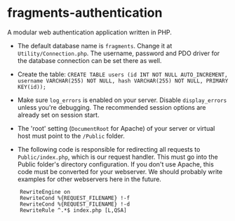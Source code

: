 # fragments-authentication
A modular web authentication application written in PHP.

- The default database name is `fragments`. Change it at `Utility/Connection.php`. The username, password and PDO driver for the database connection can be set there as well.

- Create the table: `CREATE TABLE users (id INT NOT NULL AUTO_INCREMENT, username VARCHAR(255) NOT NULL, hash VARCHAR(255) NOT NULL, PRIMARY KEY(id));`

- Make sure `log_errors` is enabled on your server. Disable `display_errors` unless you're debugging. The recommended session options are already set on session start.

- The 'root' setting (`DocumentRoot` for Apache) of your server or virtual host must point to the `/Public` folder.

- The following code is responsible for redirecting all requests to `Public/index.php`, which is our request handler. This must go into the Public folder's directory configuration. If you don't use Apache, this code must be converted for your webserver. We should probably write examples for other webservers here in the future.
```
    RewriteEngine on
    RewriteCond %{REQUEST_FILENAME} !-f
    RewriteCond %{REQUEST_FILENAME} !-d
    RewriteRule ^.*$ index.php [L,QSA]
```